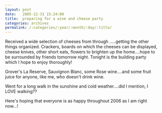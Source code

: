```yaml
---
layout: post
date:	2005-12-31 15:24:00
title:  preparing for a wine and cheese party
categories: archives
permalink: /:categories/:year/:month/:day/:title/
---
```

Received a wide selection of cheeses from <LJ user="shortindiangirl"> through <LJ user="oldhen">.....getting the other things organized. Crackers, boards on which the cheeses can be displayed, cheese knives, other short eats, flowers to brighten up the home....hope to be surrounded by friends tomorrow night. Tonight is the building party which I hope to enjoy thoroughly!

Grover's La Reserve, Sauvignon Blanc, some Rose wine....and some fruit juice for anyone, like me, who doesn't drink wine.

Went for a long walk in the sunshine and cold weather....did I mention, I LOVE walking??

Here's hoping that everyone is as happy throughout 2006 as I am right now...!
